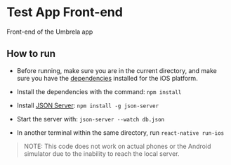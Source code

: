 # Test App Front-end

Front-end of the Umbrela app

## How to run
- Before running, make sure you are in the current directory, and make sure you have the [dependencies](https://facebook.github.io/react-native/docs/getting-started) installed for the iOS platform.

- Install the dependencies with the command:
`npm install`

- Install [JSON Server](https://github.com/typicode/json-server):
`npm install -g json-server`

- Start the server with:
`json-server --watch db.json`

- In another terminal within the same directory, run
`react-native run-ios`

> NOTE: This code does not work on actual phones or the Android simulator due to the inability to reach the local server.
